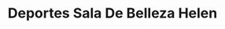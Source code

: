 ---
title: "Deportes Sala De Belleza Helen"
url: /apopa/deportes-sala-de-belleza-helen/
shop: ropa
---